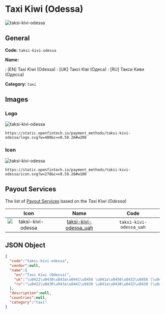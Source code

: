 
# Taxi Kiwi (Odessa) 
![taksi-kivi-odessa](https://static.openfintech.io/payment_methods/taksi-kivi-odessa/logo.svg?w=400&c=v0.59.26#w200)  

## General 
**Code:** `taksi-kivi-odessa` 
 
**Name:** 
 
:	[EN] Taxi Kiwi (Odessa) 
:	[UK] Таксі Ківі (Одеса) 
:	[RU] Такси Киви (Одесса) 
 
**Category:** `taxi` 
 

## Images 

### Logo 
![taksi-kivi-odessa](https://static.openfintech.io/payment_methods/taksi-kivi-odessa/logo.svg?w=400&c=v0.59.26#w200)  

```
https://static.openfintech.io/payment_methods/taksi-kivi-odessa/logo.svg?w=400&c=v0.59.26#w200
```  

### Icon 
![taksi-kivi-odessa](https://static.openfintech.io/payment_methods/taksi-kivi-odessa/icon.svg?w=278&c=v0.59.26#w100)  

```
https://static.openfintech.io/payment_methods/taksi-kivi-odessa/icon.svg?w=278&c=v0.59.26#w100
```  

## Payout Services 
 
The list of [Payout Services](/payout-services/) based on the _Taxi Kiwi (Odessa)_ 

|Icon|Name|Code| 
|:---:|:---:|:---:| 
|![taksi-kivi-odessa](https://static.openfintech.io/payout_methods/taksi-kivi-odessa/icon.png?w=278&c=v0.59.26#w40) |[taksi-kivi-odessa_uah](/payout-services/taksi-kivi-odessa_uah/)|`taksi-kivi-odessa_uah`| 
 

## JSON Object 

```json
{
  "code":"taksi-kivi-odessa",
  "vendor":null,
  "name":{
    "en":"Taxi Kiwi (Odessa)",
    "uk":"\u0422\u0430\u043a\u0441\u0456 \u041a\u0456\u0432\u0456 (\u041e\u0434\u0435\u0441\u0430)",
    "ru":"\u0422\u0430\u043a\u0441\u0438 \u041a\u0438\u0432\u0438 (\u041e\u0434\u0435\u0441\u0441\u0430)"
  },
  "description":null,
  "countries":null,
  "category":"taxi"
}
```  
